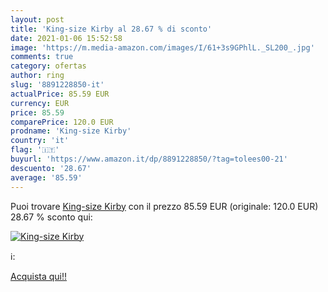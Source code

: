```yaml
---
layout: post
title: 'King-size Kirby al 28.67 % di sconto'
date: 2021-01-06 15:52:58
image: 'https://m.media-amazon.com/images/I/61+3s9GPhlL._SL200_.jpg'
comments: true
category: ofertas
author: ring
slug: '8891228850-it'
actualPrice: 85.59 EUR
currency: EUR
price: 85.59
comparePrice: 120.0 EUR
prodname: 'King-size Kirby'
country: 'it'
flag: '🇮🇹'
buyurl: 'https://www.amazon.it/dp/8891228850/?tag=tolees00-21'
descuento: '28.67'
average: '85.59'
---
```


Puoi trovare [King-size Kirby](https://www.amazon.it/dp/8891228850/?tag=tolees00-21) con il prezzo 85.59 EUR (originale: 120.0 EUR) 28.67 % sconto qui:

[![King-size Kirby](https://m.media-amazon.com/images/I/61+3s9GPhlL._SL200_.jpg)](https://www.amazon.it/dp/8891228850/?tag=tolees00-21)

ℹ️:


[Acquista qui!!](https://www.amazon.it/dp/8891228850/?tag=tolees00-21)
